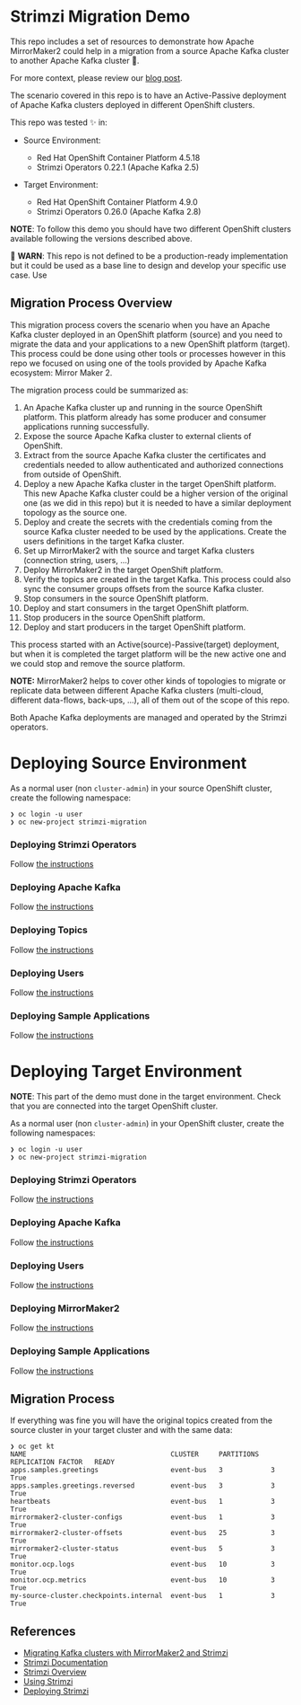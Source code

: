 # Strimzi Migration Demo

This repo includes a set of resources to demonstrate how Apache MirrorMaker2 could
help in a migration from a source Apache Kafka cluster to another Apache Kafka cluster :rocket:.

For more context, please review our [blog post](https://blog.jromanmartin.io/2021/11/19/migrating-kafka-with-mirror-maker2.html).

The scenario covered in this repo is to have an Active-Passive deployment of Apache Kafka clusters
deployed in different OpenShift clusters.

This repo was tested :sparkles: in:

* Source Environment:
  * Red Hat OpenShift Container Platform 4.5.18
  * Strimzi Operators 0.22.1 (Apache Kafka 2.5)

* Target Environment:
  * Red Hat OpenShift Container Platform 4.9.0
  * Strimzi Operators 0.26.0 (Apache Kafka 2.8)

**NOTE**: To follow this demo you should have two different OpenShift clusters available
following the versions described above.

:rotating_light: **WARN**: This repo is not defined to be a production-ready implementation but it could be used
as a base line to design and develop your specific use case. Use 

## Migration Process Overview

This migration process covers the scenario when you have an Apache Kafka cluster deployed
in an OpenShift platform (source) and you need to migrate the data and your applications to
a new OpenShift platform (target). This process could be done using other tools or processes
however in this repo we focused on using one of the tools provided by Apache Kafka ecosystem: Mirror Maker 2.

The migration process could be summarized as:

1. An Apache Kafka cluster up and running in the source OpenShift platform. This platform already has
some producer and consumer applications running successfully.
2. Expose the source Apache Kafka cluster to external clients of OpenShift.
3. Extract from the source Apache Kafka cluster the certificates and credentials needed to allow
authenticated and authorized connections from outside of OpenShift.
4. Deploy a new Apache Kafka cluster in the target OpenShift platform. This new Apache Kafka cluster
could be a higher version of the original one (as we did in this repo) but it is needed to have a
similar deployment topology as the source one.
5. Deploy and create the secrets with the credentials coming from the source Kafka cluster needed to
be used by the applications. Create the users definitions in the target Kafka cluster.
6. Set up MirrorMaker2 with the source and target Kafka clusters (connection string, users, ...)
7. Deploy MirrorMaker2 in the target OpenShift platform.
8. Verify the topics are created in the target Kafka. This process could also sync the consumer groups offsets
from the source Kafka cluster.
9. Stop consumers in the source OpenShift platform.
10. Deploy and start consumers in the target OpenShift platform.
11. Stop producers in the source OpenShift platform.
12. Deploy and start producers in the target OpenShift platform.

This process started with an Active(source)-Passive(target) deployment, but when it is completed the target platform
will be the new active one and we could stop and remove the source platform.

**NOTE:** MirrorMaker2 helps to cover other kinds of topologies to migrate or replicate data between different
Apache Kafka clusters (multi-cloud, different data-flows, back-ups, ...), all of them out of the scope
of this repo.

Both Apache Kafka deployments are managed and operated by the Strimzi operators.

# Deploying Source Environment

As a normal user (non ```cluster-admin```) in your source OpenShift cluster, create the following namespace:

```shell
❯ oc login -u user
❯ oc new-project strimzi-migration
```

### Deploying Strimzi Operators

Follow [the instructions](./01-source-cluster/01-strimzi-operator/README.md)

### Deploying Apache Kafka

Follow [the instructions](./01-source-cluster/02-kafka/README.md)

### Deploying Topics

Follow [the instructions](./01-source-cluster/03-kafka-topics/README.md)

### Deploying Users

Follow [the instructions](./01-source-cluster/04-kafka-users/README.md)

### Deploying Sample Applications

Follow [the instructions](./01-source-cluster/05-sample-apps/README.md)

# Deploying Target Environment

**NOTE**: This part of the demo must done in the target environment. Check that you are
connected into the target OpenShift cluster.

As a normal user (non ```cluster-admin```) in your OpenShift cluster, create the following namespaces:

```shell
❯ oc login -u user
❯ oc new-project strimzi-migration
```

### Deploying Strimzi Operators

Follow [the instructions](./02-target-cluster/01-strimzi-operator/README.md)

### Deploying Apache Kafka

Follow [the instructions](./02-target-cluster/02-kafka/README.md)

### Deploying Users

Follow [the instructions](./02-target-cluster/03-kafka-users/README.md)

### Deploying MirrorMaker2

Follow [the instructions](./02-target-cluster/04-kafka-mirror-maker2/README.md)

### Deploying Sample Applications

Follow [the instructions](./02-target-cluster/05-sample-apps/README.md)

## Migration Process

If everything was fine you will have the original topics created from the source cluster
in your target cluster and with the same data:

```shell
❯ oc get kt
NAME                                    CLUSTER     PARTITIONS   REPLICATION FACTOR   READY
apps.samples.greetings                  event-bus   3            3                    True
apps.samples.greetings.reversed         event-bus   3            3                    True
heartbeats                              event-bus   1            3                    True
mirrormaker2-cluster-configs            event-bus   1            3                    True
mirrormaker2-cluster-offsets            event-bus   25           3                    True
mirrormaker2-cluster-status             event-bus   5            3                    True
monitor.ocp.logs                        event-bus   10           3                    True
monitor.ocp.metrics                     event-bus   10           3                    True
my-source-cluster.checkpoints.internal  event-bus   1            3                    True
```

## References

* [Migrating Kafka clusters with MirrorMaker2 and Strimzi](https://blog.jromanmartin.io/2021/11/19/migrating-kafka-with-mirror-maker2.html)
* [Strimzi Documentation](https://strimzi.io/docs/latest/)
* [Strimzi Overview](https://strimzi.io/docs/overview/latest/)
* [Using Strimzi](https://strimzi.io/docs/operators/latest/using.html)
* [Deploying Strimzi](https://strimzi.io/docs/operators/latest/deploying.html)
